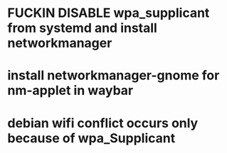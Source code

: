 # FUCKIN DISABLE wpa_supplicant from systemd and install networkmanager
# install networkmanager-gnome for nm-applet in waybar
# debian wifi conflict occurs only because of wpa_Supplicant  
